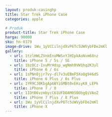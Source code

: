 ```yaml
---
layout: produk-casinghp
title: Star Trek iPhone Case
categories: apple

# Produk
product-title: Star Trek iPhone Case
harga: 90000
sku: hn-0379
image-drive: 1Wu_1yVCCilnjdXvP6Tc5UWVybFDe2mKl
gallery:
  - url: 1tzlHWLZVnkEnoMWSxYJHIpkAoNvm68nz
    title: iPhone 5 / 5s / SE
  - url: 1bz8Cz-IxuMrHdsp_wgNmh0VW1hq2K3ul
    title: iPhone 6 / 6s
  - url: 1sPNnOjjr7vy-dl7v3uEBmF5XoQg946dS
    title: iPhone 6 Plus / 6s Plus
  - url: 1YR9CJ0KbgAp6BYiGMBt0xEKsyK8_LEPk
    title: iPhone 7 / 8
  - url: 1IOtB6vzmbycC61UFDOAM05BObgQiVAoZ
    title: iPhone 7 Plus / 8 Plus
  - url: 1Wu_1yVCCilnjdXvP6Tc5UWVybFDe2mKl
    title: iPhone X
---
```

